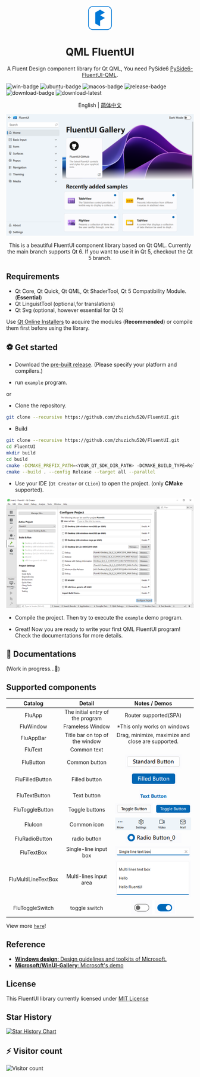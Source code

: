 <div align=center>
<img width=64 src="doc/preview/fluent_design.svg">

# QML FluentUI

A Fluent Design component library for Qt QML, You need PySide6 [PySide6-FluentUI-QML](https://github.com/zhuzichu520/PySide6-FluentUI-QML).

</div>

![win-badge] ![ubuntu-badge] ![macos-badge] ![release-badge] ![download-badge] ![download-latest]

<div align=center>

English | [简体中文](README_zh_CN.md)

<img src="doc/preview/demo_large.png">

</div>

[win-link]: https://github.com/zhuzichu520/FluentUI/actions?query=workflow%3AWindows "WindowsAction"
[win-badge]: https://github.com/zhuzichu520/FluentUI/workflows/Windows/badge.svg  "Windows"
[ubuntu-link]: https://github.com/zhuzichu520/FluentUI/actions?query=workflow%3AUbuntu "UbuntuAction"
[ubuntu-badge]: https://github.com/zhuzichu520/FluentUI/workflows/Ubuntu/badge.svg "Ubuntu"
[macos-link]: https://github.com/zhuzichu520/FluentUI/actions?query=workflow%3AMacOS "MacOSAction"
[macos-badge]: https://github.com/zhuzichu520/FluentUI/workflows/MacOS/badge.svg "MacOS"
[release-link]: https://github.com/zhuzichu520/FluentUI/releases "Release status"
[release-badge]: https://img.shields.io/github/release/zhuzichu520/FluentUI.svg?style=flat-square "Release status"
[download-link]: https://github.com/zhuzichu520/FluentUI/releases/latest "Download status"
[download-badge]: https://img.shields.io/github/downloads/zhuzichu520/FluentUI/total.svg "Download status"
[download-latest]: https://img.shields.io/github/downloads/zhuzichu520/FluentUI/latest/total.svg "latest status"

<p align=center>
This is a beautiful FluentUI component library based on Qt QML. Currently the main branch supports Qt 6. If you want to use it in Qt 5, checkout the Qt 5 branch.
</p>

## Requirements

+ Qt Core, Qt Quick, Qt QML, Qt ShaderTool, Qt 5 Compatibility Module. (**Essential**)
+ Qt LinguistTool (optional,for translations)
+ Qt Svg (optional, however essential for Qt 5)

Use [Qt Online Installers](https://download.qt.io/archive/online_installers/) to acquire the modules (**Recommended**) or compile them first before using the library.

## ⚽ Get started

+ Download the [pre-built release](https://github.com/zhuzichu520/FluentUI/releases). (Please specify your platform and compilers.)

+ run `example` program.

or

+ Clone the repository.

```bash
git clone --recursive https://github.com/zhuzichu520/FluentUI.git
```

+ Build

```bash
git clone --recursive https://github.com/zhuzichu520/FluentUI.git
cd FluentUI
mkdir build
cd build
cmake -DCMAKE_PREFIX_PATH=<YOUR_QT_SDK_DIR_PATH> -DCMAKE_BUILD_TYPE=Release -GNinja <PATH_TO_THE_REPOSITORY>
cmake --build . --config Release --target all --parallel
```

+ Use your IDE (`Qt Creator` or `CLion`) to open the project. (only **CMake** supported).

<div align=center>
  <img src="doc/preview/qt_creator_project.png">
</div>

+ Compile the project. Then try to execute the `example` demo program.

+ Great! Now you are ready to write your first QML FluentUI program! Check the documentations for more details.

## 📑 Documentations

(Work in progress...🚀)

## Supported components

|       Catalog       |              Detail              |                    Notes / Demos                    |
| :-----------------: | :------------------------------: | :-------------------------------------------------: |
|       FluApp        | The initial entry of the program |                Router supported(SPA)                |
|      FluWindow      |         Frameless Window         |             *This only works on windows             |
|      FluAppBar      |  Title bar on top of the window  |  Drag, minimize, maximize and close are supported.  |
|       FluText       |           Common text            |                                                     |
|      FluButton      |          Common button           |      ![btn](doc/preview/demo_standardbtn.png)       |
|   FluFilledButton   |          Filled button           |    ![filledbtn](doc/preview/demo_filledbtn.png)     |
|    FluTextButton    |           Text button            |      ![textbtn](doc/preview/demo_textbtn.png)       |
|   FluToggleButton   |          Toggle buttons          |    ![togglebtn](doc/preview/demo_toggle_btn.png)    |
|       FluIcon       |           Common icon            |         ![icons](doc/preview/demo_icon.png)         |
|   FluRadioButton    |           radio button           |     ![radiobtn](doc/preview/demo_radiobtn.png)      |
|     FluTextBox      |      Single-line input box       |      ![textbox](doc/preview/demo_textbox.png)       |
| FluMultiLineTextBox |      Multi-lines input area      | ![textarea](doc/preview/demo_multiline_textbox.png) |
|   FluToggleSwitch   |          toggle switch           | ![toggleswitch](doc/preview/demo_toggle_switch.png) |

View more [`here`](doc/md/all_components.md)!

## Reference

+ [**Windows design**: Design guidelines and toolkits of Microsoft.](https://learn.microsoft.com/en-us/windows/apps/design/)
+ [**Microsoft/WinUI-Gallery**: Microsoft's demo](https://github.com/microsoft/WinUI-Gallery)

## License

This FluentUI library currently licensed under [MIT License](./License)

## Star History

[![Star History Chart](https://api.star-history.com/svg?repos=zhuzichu520/FluentUI&type=Date)](https://star-history.com/#zhuzichu520/FluentUI&Date)

## ⚡ Visitor count

![Visitor count](https://profile-counter.glitch.me/zhuzichu520-FluentUI/count.svg)
